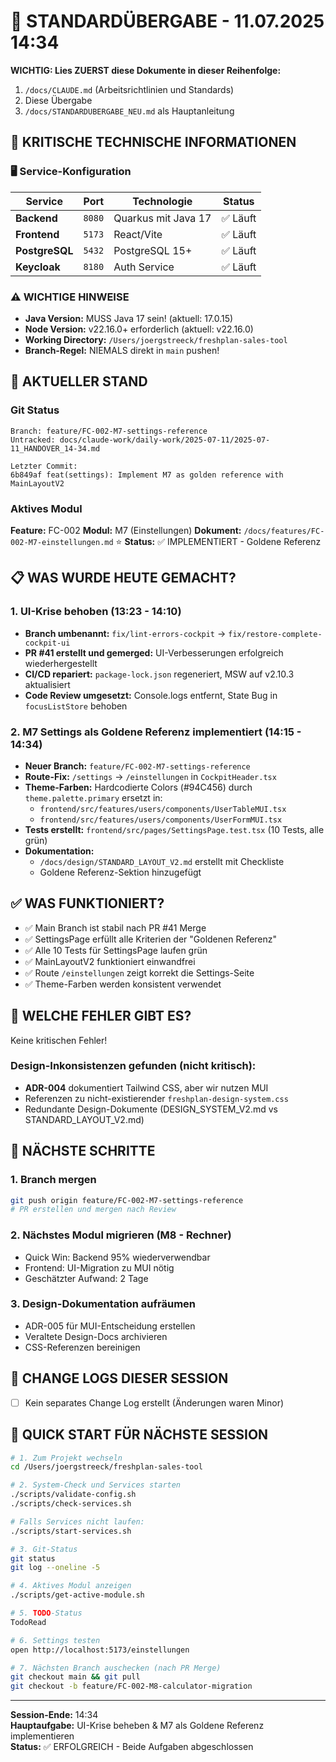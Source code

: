 # 🔄 STANDARDÜBERGABE - 11.07.2025 14:34

**WICHTIG: Lies ZUERST diese Dokumente in dieser Reihenfolge:**
1. `/docs/CLAUDE.md` (Arbeitsrichtlinien und Standards)
2. Diese Übergabe
3. `/docs/STANDARDUBERGABE_NEU.md` als Hauptanleitung

## 🚨 KRITISCHE TECHNISCHE INFORMATIONEN

### 🖥️ Service-Konfiguration
| Service | Port | Technologie | Status |
|---------|------|-------------|--------|
| **Backend** | `8080` | Quarkus mit Java 17 | ✅ Läuft |
| **Frontend** | `5173` | React/Vite | ✅ Läuft |
| **PostgreSQL** | `5432` | PostgreSQL 15+ | ✅ Läuft |
| **Keycloak** | `8180` | Auth Service | ✅ Läuft |

### ⚠️ WICHTIGE HINWEISE
- **Java Version:** MUSS Java 17 sein! (aktuell: 17.0.15)
- **Node Version:** v22.16.0+ erforderlich (aktuell: v22.16.0)
- **Working Directory:** `/Users/joergstreeck/freshplan-sales-tool`
- **Branch-Regel:** NIEMALS direkt in `main` pushen!

## 🎯 AKTUELLER STAND

### Git Status
```
Branch: feature/FC-002-M7-settings-reference
Untracked: docs/claude-work/daily-work/2025-07-11/2025-07-11_HANDOVER_14-34.md

Letzter Commit:
6b849af feat(settings): Implement M7 as golden reference with MainLayoutV2
```

### Aktives Modul
**Feature:** FC-002
**Modul:** M7 (Einstellungen)
**Dokument:** `/docs/features/FC-002-M7-einstellungen.md` ⭐
**Status:** ✅ IMPLEMENTIERT - Goldene Referenz

## 📋 WAS WURDE HEUTE GEMACHT?

### 1. UI-Krise behoben (13:23 - 14:10)
- **Branch umbenannt:** `fix/lint-errors-cockpit` → `fix/restore-complete-cockpit-ui`
- **PR #41 erstellt und gemerged:** UI-Verbesserungen erfolgreich wiederhergestellt
- **CI/CD repariert:** `package-lock.json` regeneriert, MSW auf v2.10.3 aktualisiert
- **Code Review umgesetzt:** Console.logs entfernt, State Bug in `focusListStore` behoben

### 2. M7 Settings als Goldene Referenz implementiert (14:15 - 14:34)
- **Neuer Branch:** `feature/FC-002-M7-settings-reference`
- **Route-Fix:** `/settings` → `/einstellungen` in `CockpitHeader.tsx`
- **Theme-Farben:** Hardcodierte Colors (#94C456) durch `theme.palette.primary` ersetzt in:
  - `frontend/src/features/users/components/UserTableMUI.tsx`
  - `frontend/src/features/users/components/UserFormMUI.tsx`
- **Tests erstellt:** `frontend/src/pages/SettingsPage.test.tsx` (10 Tests, alle grün)
- **Dokumentation:** 
  - `/docs/design/STANDARD_LAYOUT_V2.md` erstellt mit Checkliste
  - Goldene Referenz-Sektion hinzugefügt

## ✅ WAS FUNKTIONIERT?
- ✅ Main Branch ist stabil nach PR #41 Merge
- ✅ SettingsPage erfüllt alle Kriterien der "Goldenen Referenz"
- ✅ Alle 10 Tests für SettingsPage laufen grün
- ✅ MainLayoutV2 funktioniert einwandfrei
- ✅ Route `/einstellungen` zeigt korrekt die Settings-Seite
- ✅ Theme-Farben werden konsistent verwendet

## 🚨 WELCHE FEHLER GIBT ES?
Keine kritischen Fehler!

### Design-Inkonsistenzen gefunden (nicht kritisch):
- **ADR-004** dokumentiert Tailwind CSS, aber wir nutzen MUI
- Referenzen zu nicht-existierender `freshplan-design-system.css`
- Redundante Design-Dokumente (DESIGN_SYSTEM_V2.md vs STANDARD_LAYOUT_V2.md)

## 🔧 NÄCHSTE SCHRITTE

### 1. Branch mergen
```bash
git push origin feature/FC-002-M7-settings-reference
# PR erstellen und mergen nach Review
```

### 2. Nächstes Modul migrieren (M8 - Rechner)
- Quick Win: Backend 95% wiederverwendbar
- Frontend: UI-Migration zu MUI nötig
- Geschätzter Aufwand: 2 Tage

### 3. Design-Dokumentation aufräumen
- ADR-005 für MUI-Entscheidung erstellen
- Veraltete Design-Docs archivieren
- CSS-Referenzen bereinigen

## 📝 CHANGE LOGS DIESER SESSION
- [ ] Kein separates Change Log erstellt (Änderungen waren Minor)

## 🚀 QUICK START FÜR NÄCHSTE SESSION
```bash
# 1. Zum Projekt wechseln
cd /Users/joergstreeck/freshplan-sales-tool

# 2. System-Check und Services starten
./scripts/validate-config.sh
./scripts/check-services.sh

# Falls Services nicht laufen:
./scripts/start-services.sh

# 3. Git-Status
git status
git log --oneline -5

# 4. Aktives Modul anzeigen
./scripts/get-active-module.sh

# 5. TODO-Status
TodoRead

# 6. Settings testen
open http://localhost:5173/einstellungen

# 7. Nächsten Branch auschecken (nach PR Merge)
git checkout main && git pull
git checkout -b feature/FC-002-M8-calculator-migration
```

---
**Session-Ende:** 14:34  
**Hauptaufgabe:** UI-Krise beheben & M7 als Goldene Referenz implementieren  
**Status:** ✅ ERFOLGREICH - Beide Aufgaben abgeschlossen
